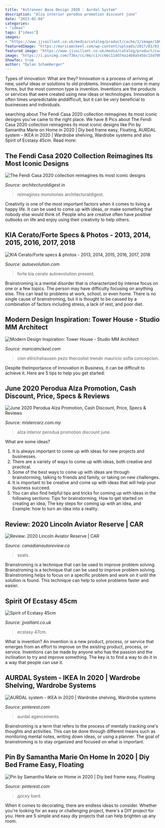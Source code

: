 ```yaml
---
title: "Astroneer Base Design 2020 : Aurdal System"
description: "Alza interior perodua promotion discount june"
date: "2023-02-04"
categories:
- "ideas"
tags: ["ideas"]
images:
- "https://www.jjvaillant.co.uk/media/catalog/product/cache/1/image/1800x/040ec09b1e35df139433887a97daa66f/1/0/107048.jpg"
featuredImage: "https://maricamckeel.com/wp-content/uploads/2017/01/03_Cien.jpg"
featured_image: "https://www.jjvaillant.co.uk/media/catalog/product/cache/1/image/1800x/040ec09b1e35df139433887a97daa66f/1/0/107048.jpg"
image: "https://i.pinimg.com/736x/cc/66/c1/cc66c11dd74a14b0a545bc15d70b486d.jpg"
ShowToc: true
author: "Dylan Schamberger"
---
```



Types of innovation: What are they?
Innovation is a process of arriving at new, useful ideas or solutions to old problems. Innovation can come in many forms, but the most common type is invention. Inventions are the products or services that were created using new ideas or technologies. Innovation is often times unpredictable anddifficult, but it can be very beneficial to businesses and individuals.

	

		
searching about The Fendi Casa 2020 collection reimagines its most iconic designs you've came to the right place. We have 8 Pics about The Fendi Casa 2020 collection reimagines its most iconic designs like Pin by Samantha Marie on Home in 2020 | Diy bed frame easy, Floating, AURDAL system - IKEA in 2020 | Wardrobe shelving, Wardrobe systems and also Spirit of Ecstasy 45cm. Read more:
		
    
## The Fendi Casa 2020 Collection Reimagines Its Most Iconic Designs

<img loading=lazy src="https://media.architecturaldigest.in/wp-content/uploads/2020/11/Fendi-casa-furniture-seetu-kohli-1-2-768x494.jpeg" onerror="this.onerror=null;this.src='https://tse2.mm.bing.net/th?id=OIP.nuDJZaKcRAML4hPXcCT1FwHaEw&amp;pid=15.1';" alt="The Fendi Casa 2020 collection reimagines its most iconic designs">

_Source: architecturaldigest.in_

>reimagines monotones architecturaldigest. 

	

Creativity is one of the most important factors when it comes to living a happy life. It can be used to come up with ideas, or make something that nobody else would think of. People who are creative often have positive outlooks on life and enjoy using their creativity to help others.

    
## KIA Cerato/Forte Specs &amp; Photos - 2013, 2014, 2015, 2016, 2017, 2018

<img loading=lazy src="https://s1.cdn.autoevolution.com/images/gallery/KIA-Cerato-Forte-5204_6.jpg" onerror="this.onerror=null;this.src='https://tse1.mm.bing.net/th?id=OIP.0wUZpxPZddHRJq-VTPSMJAHaFR&amp;pid=15.1';" alt="KIA Cerato/Forte specs &amp; photos - 2013, 2014, 2015, 2016, 2017, 2018">

_Source: autoevolution.com_

>forte kia cerato autoevolution present. 

	

Brainstroming is a mental disorder that is characterized by intense focus on one or a few topics. The person may have difficulty focusing on anything else. This can lead to problems at work, school, or even home. There is no single cause of brainstroming, but it is thought to be caused by a combination of factors including stress, a lack of rest, and poor diet.

    
## Modern Design Inspiration: Tower House - Studio MM Architect

<img loading=lazy src="https://maricamckeel.com/wp-content/uploads/2017/01/03_Cien.jpg" onerror="this.onerror=null;this.src='https://tse4.mm.bing.net/th?id=OIP.UvkPO0z4A2i-1aCyslukGQHaLH&amp;pid=15.1';" alt="Modern Design Inspiration: Tower House - Studio MM Architect">

_Source: maricamckeel.com_

>cien ellrichshausen pezo thecoolist trendir mauricio sofía concepcion. 

	

Despite theImportance of Innovation in Business, it can be difficult to achieve it. Here are 5 tips to help you get started: 

    
## June 2020 Perodua Alza Promotion, Cash Discount, Price, Specs &amp; Reviews

<img loading=lazy src="https://www.mistercarz.com.my/cache/shortcodes/interior-350x250-d76883a33de8a018ac36467a03954d99.jpg" onerror="this.onerror=null;this.src='https://tse4.mm.bing.net/th?id=OIP.J7xtcILRSMNuohxNDFENIgAAAA&amp;pid=15.1';" alt="June 2020 Perodua Alza Promotion, Cash Discount, Price, Specs &amp; Reviews">

_Source: mistercarz.com.my_

>alza interior perodua promotion discount june. 

	

What are some ideas?
1. It is always important to come up with ideas for new projects and businesses. 
2. There are a variety of ways to come up with ideas, both creative and practical. 
3. Some of the best ways to come up with ideas are through brainstorming, talking to friends and family, or taking on new challenges. 
4. It is important to be creative and come up with ideas that will help your business succeed. 
5. You can also find helpful tips and tricks for coming up with ideas in the following sections: Tips for brainstorming, How to get started on creating an idea, The key steps for coming up with an idea, and Example: how to turn an idea into a reality.

    
## Review: 2020 Lincoln Aviator Reserve | CAR

<img loading=lazy src="http://www.canadianautoreview.ca/images/car_photos/2020-lincoln-aviator-white/normal/aviator-rear-seats.jpg" onerror="this.onerror=null;this.src='https://tse4.mm.bing.net/th?id=OIP.8IvVpA9gayI5aDVlY3e9JgHaE7&amp;pid=15.1';" alt="Review: 2020 Lincoln Aviator Reserve | CAR">

_Source: canadianautoreview.ca_

>seats. 

	

Brainstroming is a technique that can be used to improve problem solving.
Brainstroming is a technique that can be used to improve problem solving. Brainstroming helps to focus on a specific problem and work on it until the solution is found. This technique can help to solve problems faster and easier.

    
## Spirit Of Ecstasy 45cm

<img loading=lazy src="https://www.jjvaillant.co.uk/media/catalog/product/cache/1/image/1800x/040ec09b1e35df139433887a97daa66f/1/0/107048.jpg" onerror="this.onerror=null;this.src='https://tse4.mm.bing.net/th?id=OIP.WpLLN6npUTs1NfQVvlxvjgHaNA&amp;pid=15.1';" alt="Spirit of Ecstasy 45cm">

_Source: jjvaillant.co.uk_

>ecstasy 47cm. 

	

What is invention?
An invention is a new product, process, or service that emerges from an effort to improve on the existing product, process, or service. Inventions can be made by anyone who has the passion and the inclination to try and improve something. The key is to find a way to do it in a way that people can use it.

    
## AURDAL System - IKEA In 2020 | Wardrobe Shelving, Wardrobe Systems

<img loading=lazy src="https://i.pinimg.com/736x/62/df/45/62df45ea34698d6913ce3a0a6fe840fb.jpg" onerror="this.onerror=null;this.src='https://tse2.mm.bing.net/th?id=OIP.zdxiHg4kKhXF3YaOMMS6OgHaHa&amp;pid=15.1';" alt="AURDAL system - IKEA in 2020 | Wardrobe shelving, Wardrobe systems">

_Source: pinterest.com_

>aurdal agencements. 

	

Brainstroming is a term that refers to the process of mentally tracking one's thoughts and activities. This can be done through different means such as monitoring mental notes, writing down ideas, or using a planner. The goal of brainstroming is to stay organized and focused on what is important.

    
## Pin By Samantha Marie On Home In 2020 | Diy Bed Frame Easy, Floating

<img loading=lazy src="https://i.pinimg.com/736x/cc/66/c1/cc66c11dd74a14b0a545bc15d70b486d.jpg" onerror="this.onerror=null;this.src='https://tse4.mm.bing.net/th?id=OIP.5S1Xw5c_WApSrbjjb1caPgHaPO&amp;pid=15.1';" alt="Pin by Samantha Marie on Home in 2020 | Diy bed frame easy, Floating">

_Source: pinterest.com_

>доску bard. 

	

When it comes to decorating, there are endless ideas to consider. Whether you're looking for an easy or challenging project, there's a DIY project for you. Here are 5 simple and easy diy projects that can help brighten up any room.

